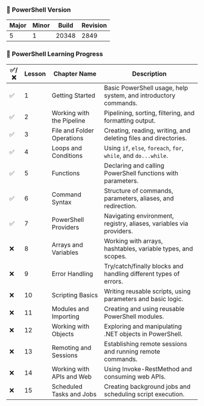 ### 🔷 PowerShell Version

| Major | Minor | Build | Revision |
|-------|-------|-------|----------|
|   5   |   1   | 20348 |   2849   |


### 📘 PowerShell Learning Progress

| ✅/❌ | Lesson | Chapter Name                | Description                                                       |
|------|--------|-----------------------------|-------------------------------------------------------------------|
| ✅   | 1      | Getting Started              | Basic PowerShell usage, help system, and introductory commands.   |
| ✅   | 2      | Working with the Pipeline     | Pipelining, sorting, filtering, and formatting output.            |
| ✅   | 3      | File and Folder Operations    | Creating, reading, writing, and deleting files and directories.   |
| ✅   | 4      | Loops and Conditions          | Using `if`, `else`, `foreach`, `for`, `while`, and `do...while`.  |
| ✅   | 5      | Functions                     | Declaring and calling PowerShell functions with parameters.       |
| ✅   | 6      | Command Syntax                | Structure of commands, parameters, aliases, and redirection.      |
| ✅   | 7      | PowerShell Providers          | Navigating environment, registry, aliases, variables via providers.|
| ❌   | 8      | Arrays and Variables          | Working with arrays, hashtables, variable types, and scopes.      |
| ❌   | 9      | Error Handling                | Try/catch/finally blocks and handling different types of errors.  |
| ❌   | 10     | Scripting Basics              | Writing reusable scripts, using parameters and basic logic.       |
| ❌   | 11     | Modules and Importing         | Creating and using reusable PowerShell modules.                   |
| ❌   | 12     | Working with Objects          | Exploring and manipulating .NET objects in PowerShell.            |
| ❌   | 13     | Remoting and Sessions         | Establishing remote sessions and running remote commands.         |
| ❌   | 14     | Working with APIs and Web     | Using Invoke-RestMethod and consuming web APIs.                   |
| ❌   | 15     | Scheduled Tasks and Jobs      | Creating background jobs and scheduling script execution.         |
